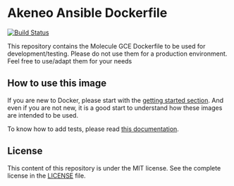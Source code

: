# Akeneo Ansible Dockerfile

[![Build Status](https://travis-ci.org/akeneo/docker-molecule-gce.svg?branch=master)](https://travis-ci.org/akeneo/docker-molecule-gce)

This repository contains the Molecule GCE Dockerfile to be used for development/testing. Please do not use them for a production environment. Feel free to use/adapt them for your needs

## How to use this image

If you are new to Docker, please start with the [getting started section](https://github.com/akeneo/Dockerfiles/blob/master/Docs/getting-started.md).
And even if you are not new, it is a good start to understand how these images are intended to be used.

To know how to add tests, please read [this documentation](https://github.com/akeneo/Dockerfiles/blob/master/Docs/testing.md).

## License

This content of this repository is under the MIT license. See the complete license in the [LICENSE](https://github.com/akeneo/docker-molecule-gce/blob/master/LICENSE) file.